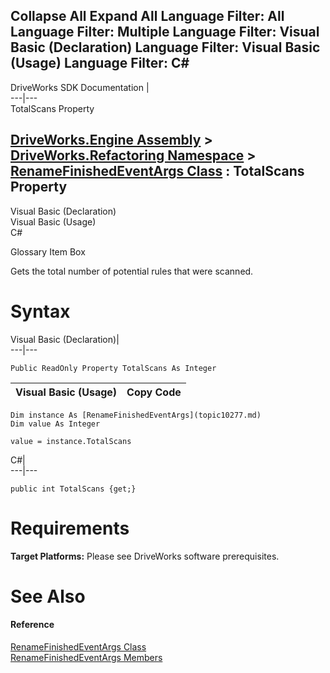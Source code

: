        

 Collapse All Expand All  Language Filter: All  Language Filter: Multiple  Language Filter: Visual Basic (Declaration) Language Filter: Visual Basic (Usage) Language Filter: C#  
---  
DriveWorks SDK Documentation  |   
---|---  
TotalScans Property   
  
[DriveWorks.Engine Assembly](topic2156.md) > [DriveWorks.Refactoring Namespace](topic10266.md) > [RenameFinishedEventArgs Class](topic10277.md) : TotalScans Property  
---  
  
Visual Basic (Declaration)    
Visual Basic (Usage)    
C# 

Glossary Item Box

Gets the total number of potential rules that were scanned. 

# Syntax

Visual Basic (Declaration)|   
---|---  
      
    
    Public ReadOnly Property TotalScans As Integer  
  
Visual Basic (Usage)| Copy Code  
---|---  
      
    
    Dim instance As [RenameFinishedEventArgs](topic10277.md)
    Dim value As Integer
     
    value = instance.TotalScans  
  
C#|   
---|---  
      
    
    public int TotalScans {get;}  
  
# Requirements

**Target Platforms:** Please see DriveWorks software prerequisites.

# See Also

#### Reference

[RenameFinishedEventArgs Class](topic10277.md)   
[RenameFinishedEventArgs Members](topic10278.md)


